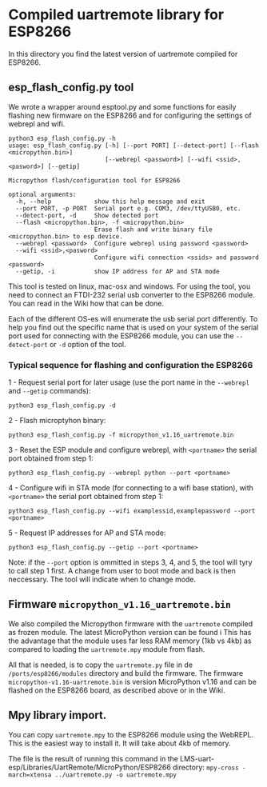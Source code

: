 # Compiled uartremote library for ESP8266

In this directory you find the latest version of uartremote compiled for ESP8266.

## esp_flash_config.py tool
We wrote a wrapper around esptool.py and some functions for easily flashing new firmware on the ESP8266 and for configuring the settings of webrepl and wifi.

```
python3 esp_flash_config.py -h
usage: esp_flash_config.py [-h] [--port PORT] [--detect-port] [--flash <micropython.bin>]
                           [--webrepl <password>] [--wifi <ssid>,<pasword>] [--getip]

Micropython flash/configuration tool for ESP8266

optional arguments:
  -h, --help            show this help message and exit
  --port PORT, -p PORT  Serial port e.g. COM3, /dev/ttyUSB0, etc.
  --detect-port, -d     Show detected port
  --flash <micropython.bin>, -f <micropython.bin>
                        Erase flash and write binary file <micropython.bin> to esp device.
  --webrepl <password>  Configure webrepl using password <password>
  --wifi <ssid>,<pasword>
                        Configure wifi connection <ssids> and password <password>
  --getip, -i           show IP address for AP and STA mode

```

This tool is tested on linux, mac-osx and windows. For using the tool, you need to connect an FTDI-232 serial usb converter to the ESP8266 module. You can read in the Wiki how that can be done. 

Each of the different OS-es will enumerate the usb serial port differently. To help you find out the specific name that is used on your system of the serial port used for  connecting with the ESP8266 module, you can use the `--detect-port` or `-d` option of the tool. 

### Typical sequence for flashing and configuration the ESP8266

1 - Request serial port for later usage (use the port name in the `--webrepl` and `--getip` commands):

```python3 esp_flash_config.py -d```

2 - Flash microptyhon binary:

```python3 esp_flash_config.py -f micropython_v1.16_uartremote.bin```

3 - Reset the ESP module and configure webrepl, with `<portname>` the serial port obtained from step 1:

```python3 esp_flash_config.py --webrepl python --port <portname>```

4 - Configure wifi in STA mode (for connecting to a wifi base station), with `<portname>` the serial port obtained from step 1:

```python3 esp_flash_config.py --wifi examplessid,examplepassword --port <portname>```

5 - Request IP addresses for AP and STA mode:

```python3 esp_flash_config.py --getip --port <portname>```

Note: if the `--port` option is ommitted in steps 3, 4, and 5, the tool will tyry to call step 1 first. A change from user to boot mode and back is then neccessary. The tool will indicate when to change mode.

## Firmware `micropython_v1.16_uartremote.bin`
We also compiled the Micropython firmware with the `uartremote` compiled as frozen module. The latest MicroPython version can be found i This has the advantage that the module uses far less RAM memory (1kb vs 4kb) as compared to loading the `uartremote.mpy` module from flash.

All that is needed, is to copy the `uartremote.py` file in de `/ports/esp8266/modules` directory and build the firmware. The firmware `micropython-v1.16-uartremote.bin` is version MicroPython v1.16 and can be flashed on the ESP8266 board, as described above or in the Wiki.

## Mpy library import.
You can copy `uartremote.mpy` to the ESP8266 module using the WebREPL. This is the easiest way to install it. It will take about 4kb of memory.

The file is the result of running this command in the LMS-uart-esp/Libraries/UartRemote/MicroPython/ESP8266 directory:
`mpy-cross -march=xtensa ../uartremote.py -o uartremote.mpy`

